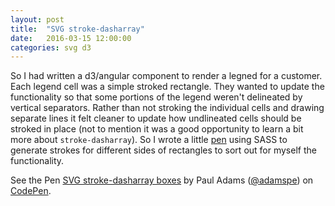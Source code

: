 ```yaml
---
layout: post
title:  "SVG stroke-dasharray"
date:   2016-03-15 12:00:00
categories: svg d3
---
```


So I had written a d3/angular component to render a legned for a customer.  Each legend cell was a simple stroked rectangle.  They wanted to update the functionality so that some portions of the legend weren't delineated by vertical separators.  Rather than not stroking the individual cells and drawing separate lines it felt cleaner to update how undlineated cells should be stroked in place (not to mention it was a good opportunity to learn a bit more about `stroke-dasharray`).  So I wrote a little [pen](http://codepen.io/adamspe/pen/oxBEQM) using SASS to generate strokes for different sides of rectangles to sort out for myself the functionality.

<p data-height="268" data-theme-id="0" data-slug-hash="oxBEQM" data-default-tab="result" data-user="adamspe" class="codepen">See the Pen <a href="http://codepen.io/adamspe/pen/oxBEQM/">SVG stroke-dasharray boxes</a> by Paul Adams (<a href="http://codepen.io/adamspe">@adamspe</a>) on <a href="http://codepen.io">CodePen</a>.</p>
<script async src="//assets.codepen.io/assets/embed/ei.js"></script>